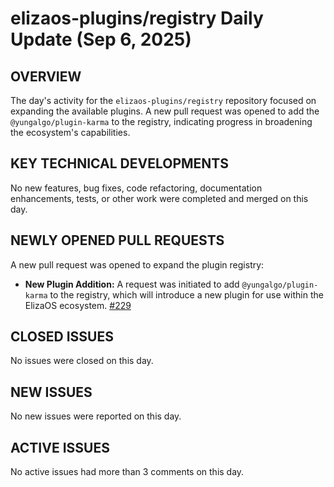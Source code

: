 # elizaos-plugins/registry Daily Update (Sep 6, 2025)
## OVERVIEW 
The day's activity for the `elizaos-plugins/registry` repository focused on expanding the available plugins. A new pull request was opened to add the `@yungalgo/plugin-karma` to the registry, indicating progress in broadening the ecosystem's capabilities.

## KEY TECHNICAL DEVELOPMENTS
No new features, bug fixes, code refactoring, documentation enhancements, tests, or other work were completed and merged on this day.

## NEWLY OPENED PULL REQUESTS
A new pull request was opened to expand the plugin registry:
- **New Plugin Addition:** A request was initiated to add `@yungalgo/plugin-karma` to the registry, which will introduce a new plugin for use within the ElizaOS ecosystem. [#229](https://github.com/elizaos-plugins/registry/pull/229)

## CLOSED ISSUES
No issues were closed on this day.

## NEW ISSUES
No new issues were reported on this day.

## ACTIVE ISSUES
No active issues had more than 3 comments on this day.